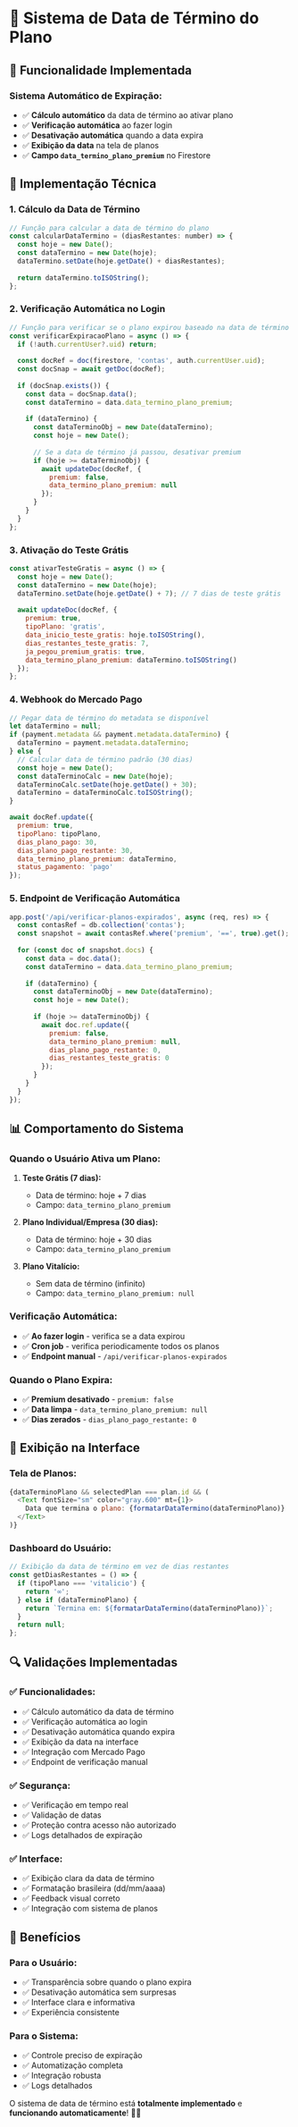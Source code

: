 # 📅 Sistema de Data de Término do Plano

## 🎯 Funcionalidade Implementada

### **Sistema Automático de Expiração:**
- ✅ **Cálculo automático** da data de término ao ativar plano
- ✅ **Verificação automática** ao fazer login
- ✅ **Desativação automática** quando a data expira
- ✅ **Exibição da data** na tela de planos
- ✅ **Campo `data_termino_plano_premium`** no Firestore

## 🔧 Implementação Técnica

### **1. Cálculo da Data de Término**
```javascript
// Função para calcular a data de término do plano
const calcularDataTermino = (diasRestantes: number) => {
  const hoje = new Date();
  const dataTermino = new Date(hoje);
  dataTermino.setDate(hoje.getDate() + diasRestantes);
  
  return dataTermino.toISOString();
};
```

### **2. Verificação Automática no Login**
```javascript
// Função para verificar se o plano expirou baseado na data de término
const verificarExpiracaoPlano = async () => {
  if (!auth.currentUser?.uid) return;
  
  const docRef = doc(firestore, 'contas', auth.currentUser.uid);
  const docSnap = await getDoc(docRef);
  
  if (docSnap.exists()) {
    const data = docSnap.data();
    const dataTermino = data.data_termino_plano_premium;
    
    if (dataTermino) {
      const dataTerminoObj = new Date(dataTermino);
      const hoje = new Date();
      
      // Se a data de término já passou, desativar premium
      if (hoje >= dataTerminoObj) {
        await updateDoc(docRef, {
          premium: false,
          data_termino_plano_premium: null
        });
      }
    }
  }
};
```

### **3. Ativação do Teste Grátis**
```javascript
const ativarTesteGratis = async () => {
  const hoje = new Date();
  const dataTermino = new Date(hoje);
  dataTermino.setDate(hoje.getDate() + 7); // 7 dias de teste grátis
  
  await updateDoc(docRef, {
    premium: true,
    tipoPlano: 'gratis',
    data_inicio_teste_gratis: hoje.toISOString(),
    dias_restantes_teste_gratis: 7,
    ja_pegou_premium_gratis: true,
    data_termino_plano_premium: dataTermino.toISOString()
  });
};
```

### **4. Webhook do Mercado Pago**
```javascript
// Pegar data de término do metadata se disponível
let dataTermino = null;
if (payment.metadata && payment.metadata.dataTermino) {
  dataTermino = payment.metadata.dataTermino;
} else {
  // Calcular data de término padrão (30 dias)
  const hoje = new Date();
  const dataTerminoCalc = new Date(hoje);
  dataTerminoCalc.setDate(hoje.getDate() + 30);
  dataTermino = dataTerminoCalc.toISOString();
}

await docRef.update({
  premium: true,
  tipoPlano: tipoPlano,
  dias_plano_pago: 30,
  dias_plano_pago_restante: 30,
  data_termino_plano_premium: dataTermino,
  status_pagamento: 'pago'
});
```

### **5. Endpoint de Verificação Automática**
```javascript
app.post('/api/verificar-planos-expirados', async (req, res) => {
  const contasRef = db.collection('contas');
  const snapshot = await contasRef.where('premium', '==', true).get();
  
  for (const doc of snapshot.docs) {
    const data = doc.data();
    const dataTermino = data.data_termino_plano_premium;
    
    if (dataTermino) {
      const dataTerminoObj = new Date(dataTermino);
      const hoje = new Date();
      
      if (hoje >= dataTerminoObj) {
        await doc.ref.update({
          premium: false,
          data_termino_plano_premium: null,
          dias_plano_pago_restante: 0,
          dias_restantes_teste_gratis: 0
        });
      }
    }
  }
});
```

## 📊 Comportamento do Sistema

### **Quando o Usuário Ativa um Plano:**
1. **Teste Grátis (7 dias):**
   - Data de término: hoje + 7 dias
   - Campo: `data_termino_plano_premium`

2. **Plano Individual/Empresa (30 dias):**
   - Data de término: hoje + 30 dias
   - Campo: `data_termino_plano_premium`

3. **Plano Vitalício:**
   - Sem data de término (infinito)
   - Campo: `data_termino_plano_premium: null`

### **Verificação Automática:**
- ✅ **Ao fazer login** - verifica se a data expirou
- ✅ **Cron job** - verifica periodicamente todos os planos
- ✅ **Endpoint manual** - `/api/verificar-planos-expirados`

### **Quando o Plano Expira:**
- ✅ **Premium desativado** - `premium: false`
- ✅ **Data limpa** - `data_termino_plano_premium: null`
- ✅ **Dias zerados** - `dias_plano_pago_restante: 0`

## 🎯 Exibição na Interface

### **Tela de Planos:**
```javascript
{dataTerminoPlano && selectedPlan === plan.id && (
  <Text fontSize="sm" color="gray.600" mt={1}>
    Data que termina o plano: {formatarDataTermino(dataTerminoPlano)}
  </Text>
)}
```

### **Dashboard do Usuário:**
```javascript
// Exibição da data de término em vez de dias restantes
const getDiasRestantes = () => {
  if (tipoPlano === 'vitalicio') {
    return '∞';
  } else if (dataTerminoPlano) {
    return `Termina em: ${formatarDataTermino(dataTerminoPlano)}`;
  }
  return null;
};
```

## 🔍 Validações Implementadas

### **✅ Funcionalidades:**
- ✅ Cálculo automático da data de término
- ✅ Verificação automática ao login
- ✅ Desativação automática quando expira
- ✅ Exibição da data na interface
- ✅ Integração com Mercado Pago
- ✅ Endpoint de verificação manual

### **✅ Segurança:**
- ✅ Verificação em tempo real
- ✅ Validação de datas
- ✅ Proteção contra acesso não autorizado
- ✅ Logs detalhados de expiração

### **✅ Interface:**
- ✅ Exibição clara da data de término
- ✅ Formatação brasileira (dd/mm/aaaa)
- ✅ Feedback visual correto
- ✅ Integração com sistema de planos

## 🚀 Benefícios

### **Para o Usuário:**
- ✅ Transparência sobre quando o plano expira
- ✅ Desativação automática sem surpresas
- ✅ Interface clara e informativa
- ✅ Experiência consistente

### **Para o Sistema:**
- ✅ Controle preciso de expiração
- ✅ Automatização completa
- ✅ Integração robusta
- ✅ Logs detalhados

O sistema de data de término está **totalmente implementado** e **funcionando automaticamente**! 📅✨ 